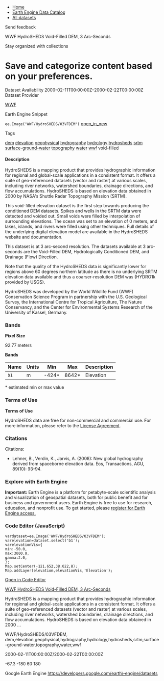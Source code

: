 



* [Home](https://developers.google.com/)
* [Earth Engine Data Catalog](https://developers.google.com/earth-engine/datasets)
* [All datasets](https://developers.google.com/earth-engine/datasets/catalog)





 
 
 Send feedback
 
 

WWF HydroSHEDS Void\-Filled DEM, 3 Arc\-Seconds


 
 Stay organized with collections
 

 
 Save and categorize content based on your preferences.
=================================================================================================================================================








Dataset Availability
2000\-02\-11T00:00:00Z–2000\-02\-22T00:00:00Z
Dataset Provider


[WWF](https://www.hydrosheds.org/)



Earth Engine Snippet


`ee.Image("WWF/HydroSHEDS/03VFDEM")` 
[open\_in\_new](https://code.earthengine.google.com/?scriptPath=Examples:Datasets/WWF/WWF_HydroSHEDS_03VFDEM)





Tags


[dem](/earth-engine/datasets/tags/dem)
[elevation](/earth-engine/datasets/tags/elevation)
[geophysical](/earth-engine/datasets/tags/geophysical)
[hydrography](/earth-engine/datasets/tags/hydrography)
[hydrology](/earth-engine/datasets/tags/hydrology)
[hydrosheds](/earth-engine/datasets/tags/hydrosheds)
[srtm](/earth-engine/datasets/tags/srtm)
[surface\-ground\-water](/earth-engine/datasets/tags/surface-ground-water)
[topography](/earth-engine/datasets/tags/topography)
[water](/earth-engine/datasets/tags/water)
[wwf](/earth-engine/datasets/tags/wwf)
void\-filled








#### Description



HydroSHEDS is a mapping product that provides hydrographic
information for regional and global\-scale applications in a consistent
format. It offers a suite of geo\-referenced datasets (vector and
raster) at various scales, including river networks, watershed
boundaries, drainage directions, and flow accumulations. HydroSHEDS
is based on elevation data obtained in 2000 by NASA's Shuttle Radar
Topography Mission (SRTM).


This void\-filled elevation dataset is the first step
towards producing the conditioned DEM datasets. Spikes and wells
in the SRTM data were detected and voided out. Small voids were
filled by interpolation of surrounding elevations. The ocean
was set to an elevation of 0 meters, and lakes, islands, and
rivers were filled using other techniques. Full details of the
underlying digital elevation model are available in the HydroSHEDS
website and documentation.


This dataset is at 3 arc\-second
resolution. The datasets available at 3 arc\-seconds are the Void\-Filled
DEM, Hydrologically Conditioned DEM, and Drainage (Flow) Direction.


Note that the quality of the HydroSHEDS data is significantly lower for regions above
60 degrees northern latitude as there is no underlying SRTM elevation data available
and thus a coarser\-resolution DEM was (HYDRO1k provided by USGS).


HydroSHEDS was developed by the World Wildlife Fund (WWF)
Conservation Science Program in partnership with the U.S. Geological
Survey, the International Centre for Tropical Agriculture, The
Nature Conservancy, and the Center for Environmental Systems Research
of the University of Kassel, Germany.





### Bands



**Pixel Size**
  
92\.77 meters



**Bands**




| Name | Units | Min | Max | Description |
| --- | --- | --- | --- | --- |
| `b1` | m | \-424\* | 8642\* | Elevation |


 \* estimated min or max value


### Terms of Use


**Terms of Use**


HydroSHEDS data are free for non\-commercial and commercial
use. For more information, please refer to the [License Agreement](https://www.hydrosheds.org/page/license).




### Citations



Citations:
* Lehner, B., Verdin, K., Jarvis, A. (2008\): New global hydrography
derived from spaceborne elevation data. Eos, Transactions, AGU,
89(10\): 93\-94\.





### Explore with Earth Engine


**Important:** 
 Earth Engine is a platform for petabyte\-scale scientific analysis and visualization of
 geospatial datasets, both for public benefit and for business and government users.
 Earth Engine is free to use for research, education, and nonprofit use. To get started, please
 [register for Earth Engine access.](https://console.cloud.google.com/earth-engine)



### Code Editor (JavaScript)



```
vardataset=ee.Image('WWF/HydroSHEDS/03VFDEM');
varelevation=dataset.select('b1');
varelevationVis={
min:-50.0,
max:3000.0,
gamma:2.0,
};
Map.setCenter(-121.652,38.022,8);
Map.addLayer(elevation,elevationVis,'Elevation');
```



[Open in Code Editor](https://code.earthengine.google.com/?scriptPath=Examples:Datasets/WWF/WWF_HydroSHEDS_03VFDEM)


[WWF HydroSHEDS Void\-Filled DEM, 3 Arc\-Seconds](/earth-engine/datasets/catalog/WWF_HydroSHEDS_03VFDEM)

HydroSHEDS is a mapping product that provides hydrographic information for regional and global\-scale applications in a consistent format. It offers a suite of geo\-referenced datasets (vector and raster) at various scales, including river networks, watershed boundaries, drainage directions, and flow accumulations. HydroSHEDS is based on elevation data obtained in 2000 …

 WWF/HydroSHEDS/03VFDEM,
 dem,elevation,geophysical,hydrography,hydrology,hydrosheds,srtm,surface\-ground\-water,topography,water,wwf

2000\-02\-11T00:00:00Z/2000\-02\-22T00:00:00Z



 \-67\.3 \-180 60 180
 



Google Earth Engine
https://developers.google.com/earth\-engine/datasets








